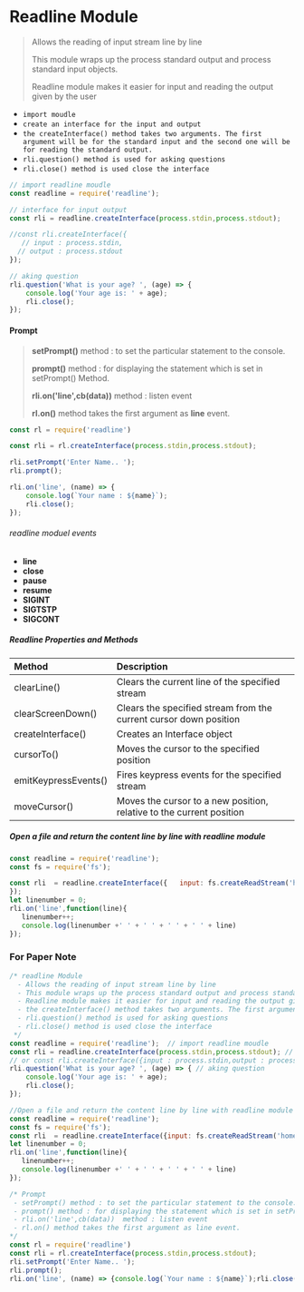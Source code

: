 # Readline Module

> Allows the reading of input stream line by line
>
> This module wraps up the process standard output and process standard input objects. 
>
> Readline module makes it easier for input and reading the output given by the user



- `import moudle`
- `create an interface for the input and output`
- `the createInterface() method takes two arguments. The first argument will be for the standard input and the second one will be for reading the standard output.`
- `rli.question() method is used for asking questions`
-  `rli.close() method is used close the interface`

```js
// import readline moudle
const readline = require('readline'); 

// interface for input output
const rli = readline.createInterface(process.stdin,process.stdout);

//const rli.createInterface({
   // input : process.stdin,
  // output : process.stdout   
});

// aking question
rli.question('What is your age? ', (age) => {
    console.log('Your age is: ' + age);
    rli.close();
});
```



#### Prompt

> **setPrompt()** method : to set the particular statement to the console. 
>
> **prompt()** method : for displaying the statement which is set in setPrompt() Method.
>
> **rli.on('line',cb(data))**  method : listen event
>
>  **rl.on()** method takes the first argument as **line** event.

```js
const rl = require('readline')

const rli = rl.createInterface(process.stdin,process.stdout);

rli.setPrompt('Enter Name.. ');
rli.prompt();

rli.on('line', (name) => {
    console.log(`Your name : ${name}`);
    rli.close();
});
```

###### readline moduel events

- **line**
- **close**
- **pause**
- **resume**
- **SIGINT**
- **SIGTSTP**
- **SIGCONT**



##### Readline Properties and Methods

| Method               | Description                                                  |
| :------------------- | :----------------------------------------------------------- |
| clearLine()          | Clears the current line of the specified stream              |
| clearScreenDown()    | Clears the specified stream from the current cursor down position |
| createInterface()    | Creates an Interface object                                  |
| cursorTo()           | Moves the cursor to the specified position                   |
| emitKeypressEvents() | Fires keypress events for the specified stream               |
| moveCursor()         | Moves the cursor to a new position, relative to the current position |



##### Open a file and return the content line by line with readline module

```js
const readline = require('readline');
const fs = require('fs');

const rli  = readline.createInterface({   input: fs.createReadStream('home.html')
});
let linenumber = 0;
rli.on('line',function(line){
   linenumber++;
   console.log(linenumber +' ' + ' ' + ' ' + ' ' + line)
});
```





### For Paper Note

```js
/* readline Module
  - Allows the reading of input stream line by line
  - This module wraps up the process standard output and process standard input objects. 
  - Readline module makes it easier for input and reading the output given by the user
  - the createInterface() method takes two arguments. The first argument will be for the standard input and the       second one will be for reading the standard output.
  - rli.question() method is used for asking questions
  - rli.close() method is used close the interface 
 */  
const readline = require('readline');  // import readline moudle
const rli = readline.createInterface(process.stdin,process.stdout); // interface for input output 
// or const rli.createInterface({input : process.stdin,output : process.stdout   });
rli.question('What is your age? ', (age) => { // aking question
    console.log('Your age is: ' + age);
    rli.close();
});

//Open a file and return the content line by line with readline module
const readline = require('readline');
const fs = require('fs');
const rli  = readline.createInterface({input: fs.createReadStream('home.html')});
let linenumber = 0;
rli.on('line',function(line){
   linenumber++;
   console.log(linenumber +' ' + ' ' + ' ' + ' ' + line)
});

/* Prompt
 - setPrompt() method : to set the particular statement to the console. 
 - prompt() method : for displaying the statement which is set in setPrompt() Method.
 - rli.on('line',cb(data))  method : listen event
 - rl.on() method takes the first argument as line event.
*/ 
const rl = require('readline')
const rli = rl.createInterface(process.stdin,process.stdout);
rli.setPrompt('Enter Name.. ');
rli.prompt();
rli.on('line', (name) => {console.log(`Your name : ${name}`);rli.close()});
```

